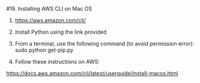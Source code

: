 #19.  Installing AWS CLI on Mac OS

1.  https://aws.amazon.com/cli/

2.  Install Python using the link provided

3.  From a terminal, use the following command (to avoid permission error):  sudo python get-pip.py

4.  Follow these instructions on AWS:

https://docs.aws.amazon.com/cli/latest/userguide/install-macos.html




